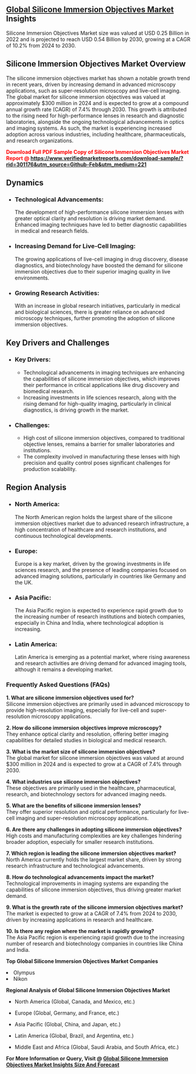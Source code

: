 <h2><a href="https://www.verifiedmarketreports.com/download-sample/?rid=301176&amp;utm_source=Github&amp;utm_medium=221" target="_blank">Global Silicone Immersion Objectives Market</a> Insights</h2><p>Silicone Immersion Objectives Market size was valued at USD 0.25 Billion in 2022 and is projected to reach USD 0.54 Billion by 2030, growing at a CAGR of 10.2% from 2024 to 2030.</p><p> <h2>Silicone Immersion Objectives Market Overview</h2> <p>The silicone immersion objectives market has shown a notable growth trend in recent years, driven by increasing demand in advanced microscopy applications, such as super-resolution microscopy and live-cell imaging. The global market for silicone immersion objectives was valued at approximately $300 million in 2024 and is expected to grow at a compound annual growth rate (CAGR) of 7.4% through 2030. This growth is attributed to the rising need for high-performance lenses in research and diagnostic laboratories, alongside the ongoing technological advancements in optics and imaging systems. As such, the market is experiencing increased adoption across various industries, including healthcare, pharmaceuticals, and research organizations.</p> <p><strong><p><span class=""><span style="color: #ff0000;"><strong>Download Full PDF Sample Copy of Silicone Immersion Objectives Market Report</strong> @ </span><a href="https://www.verifiedmarketreports.com/download-sample/?rid=301176&amp;utm_source=Github-Feb&amp;utm_medium=221" target="_blank">https://www.verifiedmarketreports.com/download-sample/?rid=301176&amp;utm_source=Github-Feb&amp;utm_medium=221</a></span></p></strong></p> <h2>Dynamics</h2> <ul> <li><h3>Technological Advancements:</h3> The development of high-performance silicone immersion lenses with greater optical clarity and resolution is driving market demand. Enhanced imaging techniques have led to better diagnostic capabilities in medical and research fields.</li> <li><h3>Increasing Demand for Live-Cell Imaging:</h3> The growing applications of live-cell imaging in drug discovery, disease diagnostics, and biotechnology have boosted the demand for silicone immersion objectives due to their superior imaging quality in live environments.</li> <li><h3>Growing Research Activities:</h3> With an increase in global research initiatives, particularly in medical and biological sciences, there is greater reliance on advanced microscopy techniques, further promoting the adoption of silicone immersion objectives.</li> </ul> <h2>Key Drivers and Challenges</h2> <ul> <li><h3>Key Drivers:</h3> <ul> <li>Technological advancements in imaging techniques are enhancing the capabilities of silicone immersion objectives, which improves their performance in critical applications like drug discovery and biomedical research.</li> <li>Increasing investments in life sciences research, along with the rising demand for high-quality imaging, particularly in clinical diagnostics, is driving growth in the market.</li> </ul> </li> <li><h3>Challenges:</h3> <ul> <li>High cost of silicone immersion objectives, compared to traditional objective lenses, remains a barrier for smaller laboratories and institutions.</li> <li>The complexity involved in manufacturing these lenses with high precision and quality control poses significant challenges for production scalability.</li> </ul> </li> </ul> <h2>Region Analysis</h2> <ul> <li><h3>North America:</h3> The North American region holds the largest share of the silicone immersion objectives market due to advanced research infrastructure, a high concentration of healthcare and research institutions, and continuous technological developments.</li> <li><h3>Europe:</h3> Europe is a key market, driven by the growing investments in life sciences research, and the presence of leading companies focused on advanced imaging solutions, particularly in countries like Germany and the UK.</li> <li><h3>Asia Pacific:</h3> The Asia Pacific region is expected to experience rapid growth due to the increasing number of research institutions and biotech companies, especially in China and India, where technological adoption is increasing.</li> <li><h3>Latin America:</h3> Latin America is emerging as a potential market, where rising awareness and research activities are driving demand for advanced imaging tools, although it remains a developing market.</li> </ul> <h3>Frequently Asked Questions (FAQs)</h3> <p><strong>1. What are silicone immersion objectives used for?</strong><br>Silicone immersion objectives are primarily used in advanced microscopy to provide high-resolution imaging, especially for live-cell and super-resolution microscopy applications.</p> <p><strong>2. How do silicone immersion objectives improve microscopy?</strong><br>They enhance optical clarity and resolution, offering better imaging capabilities for detailed studies in biological and medical research.</p> <p><strong>3. What is the market size of silicone immersion objectives?</strong><br>The global market for silicone immersion objectives was valued at around $300 million in 2024 and is expected to grow at a CAGR of 7.4% through 2030.</p> <p><strong>4. What industries use silicone immersion objectives?</strong><br>These objectives are primarily used in the healthcare, pharmaceutical, research, and biotechnology sectors for advanced imaging needs.</p> <p><strong>5. What are the benefits of silicone immersion lenses?</strong><br>They offer superior resolution and optical performance, particularly for live-cell imaging and super-resolution microscopy applications.</p> <p><strong>6. Are there any challenges in adopting silicone immersion objectives?</strong><br>High costs and manufacturing complexities are key challenges hindering broader adoption, especially for smaller research institutions.</p> <p><strong>7. Which region is leading the silicone immersion objectives market?</strong><br>North America currently holds the largest market share, driven by strong research infrastructure and technological advancements.</p> <p><strong>8. How do technological advancements impact the market?</strong><br>Technological improvements in imaging systems are expanding the capabilities of silicone immersion objectives, thus driving greater market demand.</p> <p><strong>9. What is the growth rate of the silicone immersion objectives market?</strong><br>The market is expected to grow at a CAGR of 7.4% from 2024 to 2030, driven by increasing applications in research and healthcare.</p> <p><strong>10. Is there any region where the market is rapidly growing?</strong><br>The Asia Pacific region is experiencing rapid growth due to the increasing number of research and biotechnology companies in countries like China and India.</p> </p><p><strong>Top Global Silicone Immersion Objectives Market Companies</strong></p><div data-test-id=""><p><li>Olympus</li><li> Nikon</li></p><div><strong>Regional Analysis of&nbsp;Global Silicone Immersion Objectives Market</strong></div><ul><li dir="ltr"><p dir="ltr">North America&nbsp;(Global, Canada, and Mexico, etc.)</p></li><li dir="ltr"><p dir="ltr">Europe (Global, Germany, and France, etc.)</p></li><li dir="ltr"><p dir="ltr">Asia Pacific&nbsp;(Global, China, and Japan, etc.)</p></li><li dir="ltr"><p dir="ltr">Latin America&nbsp;(Global, Brazil, and Argentina, etc.)</p></li><li dir="ltr">Middle East and Africa&nbsp;(Global, Saudi Arabia, and South Africa, etc.)</li></ul><p><strong>For More Information or Query, Visit @&nbsp;</strong><strong><a href="https://www.verifiedmarketreports.com/product/silicone-immersion-objectives-market/?utm_source=Github&amp;utm_medium=221" target="_blank">Global Silicone Immersion Objectives Market Insights Size And Forecast</a></strong></p></div>
